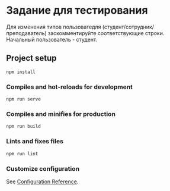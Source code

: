 # Задание для тестирования

Для изменения типов пользоватедля (студент/сотрудник/преподаватель) заскомментируйте соответствующие строки. Начальный пользователь - студент.

## Project setup
```
npm install
```

### Compiles and hot-reloads for development
```
npm run serve
```

### Compiles and minifies for production
```
npm run build
```

### Lints and fixes files
```
npm run lint
```

### Customize configuration
See [Configuration Reference](https://cli.vuejs.org/config/).
